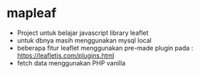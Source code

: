 # mapleaf

- Project untuk belajar javascript library leaflet
- untuk dbnya masih menggunakan mysql local
- beberapa fitur leaflet menggunakan pre-made plugin pada : https://leafletjs.com/plugins.html
- fetch data menggunakan PHP vanilla
